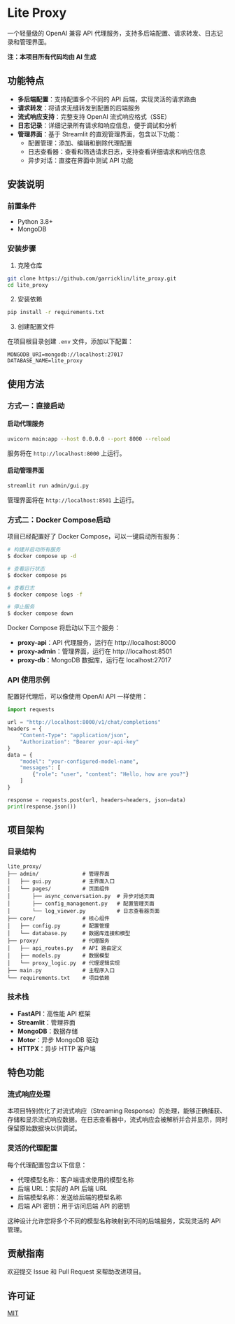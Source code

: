 # Lite Proxy

一个轻量级的 OpenAI 兼容 API 代理服务，支持多后端配置、请求转发、日志记录和管理界面。

**注：本项目所有代码均由 AI 生成** 

## 功能特点

- **多后端配置**：支持配置多个不同的 API 后端，实现灵活的请求路由
- **请求转发**：将请求无缝转发到配置的后端服务
- **流式响应支持**：完整支持 OpenAI 流式响应格式（SSE）
- **日志记录**：详细记录所有请求和响应信息，便于调试和分析
- **管理界面**：基于 Streamlit 的直观管理界面，包含以下功能：
  - 配置管理：添加、编辑和删除代理配置
  - 日志查看器：查看和筛选请求日志，支持查看详细请求和响应信息
  - 异步对话：直接在界面中测试 API 功能

## 安装说明

### 前置条件

- Python 3.8+
- MongoDB

### 安装步骤

1. 克隆仓库

```bash
git clone https://github.com/garricklin/lite_proxy.git
cd lite_proxy
```

2. 安装依赖

```bash
pip install -r requirements.txt
```

3. 创建配置文件

在项目根目录创建 `.env` 文件，添加以下配置：

```
MONGODB_URI=mongodb://localhost:27017
DATABASE_NAME=lite_proxy
```

## 使用方法

### 方式一：直接启动

#### 启动代理服务

```bash
uvicorn main:app --host 0.0.0.0 --port 8000 --reload
```

服务将在 `http://localhost:8000` 上运行。

#### 启动管理界面

```bash
streamlit run admin/gui.py
```

管理界面将在 `http://localhost:8501` 上运行。

### 方式二：Docker Compose启动

项目已经配置好了 Docker Compose，可以一键启动所有服务：

```bash
# 构建并启动所有服务
$ docker compose up -d

# 查看运行状态
$ docker compose ps

# 查看日志
$ docker compose logs -f

# 停止服务
$ docker compose down
```

Docker Compose 将启动以下三个服务：

- **proxy-api**：API 代理服务，运行在 http://localhost:8000
- **proxy-admin**：管理界面，运行在 http://localhost:8501
- **proxy-db**：MongoDB 数据库，运行在 localhost:27017

### API 使用示例

配置好代理后，可以像使用 OpenAI API 一样使用：

```python
import requests

url = "http://localhost:8000/v1/chat/completions"
headers = {
    "Content-Type": "application/json",
    "Authorization": "Bearer your-api-key"
}
data = {
    "model": "your-configured-model-name",
    "messages": [
        {"role": "user", "content": "Hello, how are you?"}
    ]
}

response = requests.post(url, headers=headers, json=data)
print(response.json())
```

## 项目架构

### 目录结构

```
lite_proxy/
├── admin/              # 管理界面
│   ├── gui.py          # 主界面入口
│   └── pages/          # 页面组件
│       ├── async_conversation.py  # 异步对话页面
│       ├── config_management.py   # 配置管理页面
│       └── log_viewer.py          # 日志查看器页面
├── core/               # 核心组件
│   ├── config.py       # 配置管理
│   └── database.py     # 数据库连接和模型
├── proxy/              # 代理服务
│   ├── api_routes.py   # API 路由定义
│   ├── models.py       # 数据模型
│   └── proxy_logic.py  # 代理逻辑实现
├── main.py             # 主程序入口
└── requirements.txt    # 项目依赖
```

### 技术栈

- **FastAPI**：高性能 API 框架
- **Streamlit**：管理界面
- **MongoDB**：数据存储
- **Motor**：异步 MongoDB 驱动
- **HTTPX**：异步 HTTP 客户端

## 特色功能

### 流式响应处理

本项目特别优化了对流式响应（Streaming Response）的处理，能够正确捕获、存储和显示流式响应数据。在日志查看器中，流式响应会被解析并合并显示，同时保留原始数据块以供调试。

### 灵活的代理配置

每个代理配置包含以下信息：
- 代理模型名称：客户端请求使用的模型名称
- 后端 URL：实际的 API 后端 URL
- 后端模型名称：发送给后端的模型名称
- 后端 API 密钥：用于访问后端 API 的密钥

这种设计允许您将多个不同的模型名称映射到不同的后端服务，实现灵活的 API 管理。

## 贡献指南

欢迎提交 Issue 和 Pull Request 来帮助改进项目。

## 许可证

[MIT](LICENSE)
